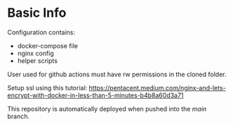 # Basic Info

Configuration contains:
  - docker-compose file
  - nginx config
  - helper scripts

User used for github actions must have rw permissions in the cloned folder.

Setup ssl using this tutorial:
https://pentacent.medium.com/nginx-and-lets-encrypt-with-docker-in-less-than-5-minutes-b4b8a60d3a71

This repository is automatically deployed when pushed into the _main_ branch.

